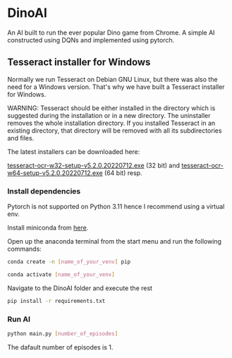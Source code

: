 # DinoAI

An AI built to run the ever popular Dino game from Chrome. A simple AI constructed using DQNs and implemented using pytorch.

## Tesseract installer for Windows

Normally we run Tesseract on Debian GNU Linux, but there was also the need for a Windows version. That's why we have built a Tesseract installer for Windows.

WARNING: Tesseract should be either installed in the directory which is suggested during the installation or in a new directory. The uninstaller removes the whole installation directory. If you installed Tesseract in an existing directory, that directory will be removed with all its subdirectories and files.

The latest installers can be downloaded here:

[tesseract-ocr-w32-setup-v5.2.0.20220712.exe](https://digi.bib.uni-mannheim.de/tesseract/tesseract-ocr-w32-setup-v5.2.0.20220712.exe) (32 bit) and
[tesseract-ocr-w64-setup-v5.2.0.20220712.exe](https://digi.bib.uni-mannheim.de/tesseract/tesseract-ocr-w64-setup-v5.2.0.20220712.exe) (64 bit) resp.


### Install dependencies

Pytorch is not supported on Python 3.11 hence I recommend using a virtual env.

Install miniconda from [here](https://repo.anaconda.com/miniconda/Miniconda3-latest-Windows-x86_64.exe).

Open up the anaconda terminal from the start menu and run the following commands:

```bash
conda create -n [name_of_your_venv] pip
```
```bash
conda activate [name_of_your_venv]
```
Navigate to the DinoAI folder and execute the rest

```bash
pip install -r requirements.txt
```
### Run AI

```bash
python main.py [number_of_episodes]
```
The dafault number of episodes is 1.
